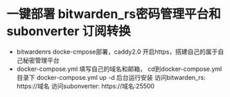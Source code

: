 # 一键部署 bitwarden_rs密码管理平台和 subonverter 订阅转换
- bitwardenrs docke-cmpose部署，caddy2.0 开启https，搭建自己的属于自己秘密管理平台
- docker-compose.yml 填写自己的域名和邮箱， cd到docker-compose.yml 目录下 docker-compose.yml up -d 后台运行安装
 访问bitwarden_rs: https://域名     访问subonverter: https://域名:25500